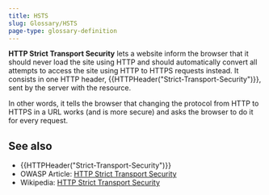 ```yaml
---
title: HSTS
slug: Glossary/HSTS
page-type: glossary-definition
---
```




**HTTP Strict Transport Security** lets a website inform the browser that it should never load the site using HTTP and should automatically convert all attempts to access the site using HTTP to HTTPS requests instead. It consists in one HTTP header, {{HTTPHeader("Strict-Transport-Security")}}, sent by the server with the resource.

In other words, it tells the browser that changing the protocol from HTTP to HTTPS in a URL works (and is more secure) and asks the browser to do it for every request.

## See also

- {{HTTPHeader("Strict-Transport-Security")}}
- OWASP Article: [HTTP Strict Transport Security](https://cheatsheetseries.owasp.org/cheatsheets/HTTP_Strict_Transport_Security_Cheat_Sheet.html)
- Wikipedia: [HTTP Strict Transport Security](https://en.wikipedia.org/wiki/HTTP_Strict_Transport_Security)
